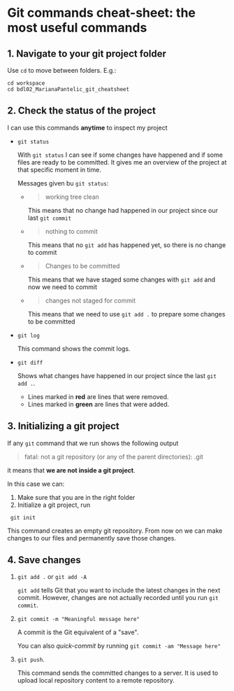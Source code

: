 # Git commands cheat-sheet: the most useful commands

## 1. Navigate to your git project folder

Use `cd` to move between folders. E.g.:

```
cd workspace
cd bdl02_MarianaPantelic_git_cheatsheet
```

## 2. Check the status of the project

I can use this commands **anytime** to inspect my project

- `git status`

    With `git status` I can see if some changes have happened and if some files are ready to be committed.
    It gives me an overview of the project at that specific moment in time.

    Messages given bu `git status`:
    - > working tree clean

        This means that no change had happened in our project since our last `git commit`

    - > nothing to commit

        This means that no `git add` has happened yet, so there is no change to commit

    - > Changes to be committed

        This means that we have staged some changes with `git add` and now we need to commit

    - > changes not staged for commit

        This means that we need to use `git add .` to prepare some changes to be committed

- `git log`

    This command shows the commit logs.

- `git diff`

    Shows what changes have happened in our project since the last `git add .`.
    - Lines marked in **red** are lines that were removed.
    - Lines marked in **green** are lines that were added.



## 3. Initializing a git project

If any `git` command that we run shows the following output

> fatal: not a git repository (or any of the parent directories): .git

it means that **we are not inside a git project**.

In this case we can:

1. Make sure that you are in the right folder
2. Initialize a git project, run

```
 git init
 ```

This command creates an empty git repository.
From now on we can make changes to our files and permanently save those changes.


## 4. Save changes

1. `git add .` or `git add -A`

    `git add` tells Git that you want to include the latest changes in the next commit. However, changes are not actually recorded until you run `git commit`.

2. `git commit -m "Meaningful message here"`

    A commit is the Git equivalent of a "save".

    You can also *quick-commit* by running `git commit -am "Message here"`
    
3. `git push`.

    This command sends the committed changes to a server. It is used to upload local repository content to a remote repository.




